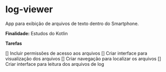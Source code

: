 # log-viewer
App para exibição de arquivos de texto dentro do Smartphone. 

**Finalidade:** Estudos do Kotlin

**Tarefas**

[] Incluir permissões de acesso aos arquivos
[] Criar interface para visualização dos arquivos
    [] Criar navegação para localizar os arquivos
[] Criar interface para leitura dos arquivos de log